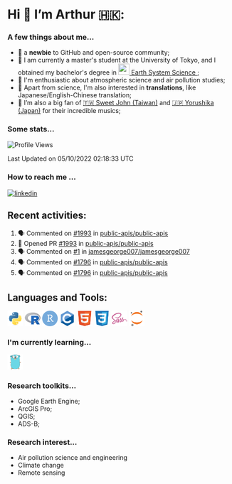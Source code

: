 # Hi 👋 I’m Arthur 🇭🇰:
### A few things about me...
- :rocket: a **newbie** to GitHub and open-source community;
- :book: I am currently a master's student at the University of Tokyo, and I obtained my bachelor's degree in <img src="https://user-images.githubusercontent.com/75725246/123263821-f96e5680-d52b-11eb-8e5b-32d0f4f7516c.gif" width="25" height="25"><a href="https://www.cuhk.edu.hk/sci/essc/"> Earth System Science <a/>;
- 👀 I'm enthusiastic about atmospheric science and air pollution studies;
- 🌱 Apart from science, I'm also interested in **translations**, like Japanese/English-Chinese translation;
- 💞️ I’m also a big fan of [:taiwan: Sweet John (Taiwan)](https://www.youtube.com/channel/UCGdLLM0CekFmgMhPpnG9A7Q) and [:jp: Yorushika (Japan)](https://www.youtube.com/channel/UCRIgIJQWuBJ0Cv_VlU3USNA) for their incredible musics;
### Some stats...
<!--START_SECTION:waka-->
![Profile Views](http://img.shields.io/badge/Profile%20Views-0-blue)


 Last Updated on 05/10/2022 02:18:33 UTC
<!--END_SECTION:waka-->
### How to reach me ...
<p align= "left">
  <a href="https://www.linkedin.com/in/arthur-ho-wang-li-ba2b42204" target="blank"> <img align="center" src="https://raw.githubusercontent.com/rahuldkjain/github-profile-readme-generator/master/src/images/icons/Social/linked-in-alt.svg" alt="linkedin" width="30" height="30"/> </a> </p>
  
## Recent activities:
<!--START_SECTION:activity-->
1. 🗣 Commented on [#1993](https://github.com/public-apis/public-apis/issues/1993) in [public-apis/public-apis](https://github.com/public-apis/public-apis)
2. 💪 Opened PR [#1993](https://github.com/public-apis/public-apis/pull/1993) in [public-apis/public-apis](https://github.com/public-apis/public-apis)
3. 🗣 Commented on [#1](https://github.com/jamesgeorge007/jamesgeorge007/issues/1) in [jamesgeorge007/jamesgeorge007](https://github.com/jamesgeorge007/jamesgeorge007)
4. 🗣 Commented on [#1796](https://github.com/public-apis/public-apis/issues/1796) in [public-apis/public-apis](https://github.com/public-apis/public-apis)
5. 🗣 Commented on [#1796](https://github.com/public-apis/public-apis/issues/1796) in [public-apis/public-apis](https://github.com/public-apis/public-apis)
<!--END_SECTION:activity-->

## Languages and Tools:
<p align="left"> 
  <img src="https://raw.githubusercontent.com/devicons/devicon/master/icons/python/python-original.svg" alt="python" width="35" height="35"/>
  <img src="https://raw.githubusercontent.com/devicons/devicon/master/icons/r/r-original.svg" alt="r" width="35" height="35"/> 
  <img src="https://raw.githubusercontent.com/devicons/devicon/master/icons/rstudio/rstudio-original.svg" alt="r" width="35" height="35"/> 
  <img src="https://raw.githubusercontent.com/devicons/devicon/master/icons/c/c-original.svg" alt="c" width="35" height="35"/> 
  <img src="https://raw.githubusercontent.com/devicons/devicon/master/icons/html5/html5-original.svg" alt="html5" width="35" height="35"/> 
  <img src="https://raw.githubusercontent.com/devicons/devicon/master/icons/css3/css3-original.svg" alt="css3" width="35" height="35"/> 
  <img src="https://raw.githubusercontent.com/devicons/devicon/master/icons/sass/sass-original.svg" alt="scss" width="35" height="35"/> 
  <img src="https://raw.githubusercontent.com/devicons/devicon/master/icons/jupyter/jupyter-original.svg" alt="c" width="35" height="35"/> 
</p> 

### I'm currently learning...
<p align="left"> 
  <img src="https://raw.githubusercontent.com/devicons/devicon/master/icons/go/go-original.svg" alt="go" width="35" height="35"/>
</p> 
 
### Research toolkits...
- Google Earth Engine;
- ArcGIS Pro;
- QGIS;
- ADS-B; 

### Research interest...
- Air pollution science and engineering
- Climate change
- Remote sensing
<!---
arthurlli/arthurlli is a ✨ special ✨ repository because its `README.md` (this file) appears on your GitHub profile.
You can click the Preview link to take a look at your changes.
--->
